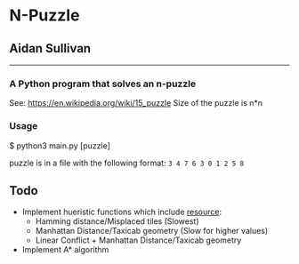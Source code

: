 # N-Puzzle
## Aidan Sullivan
________________________

### A Python program that solves an n-puzzle
See: https://en.wikipedia.org/wiki/15_puzzle
Size of the puzzle is n*n

### Usage
$ python3 main.py [puzzle]

puzzle is in a file with the following format:
`3
4 7 6
3 0 1
2 5 8
`

## Todo
- Implement hueristic functions which include [resource](https://algorithmsinsight.wordpress.com/graph-theory-2/a-star-in-general/implementing-a-star-to-solve-n-puzzle/):
    - Hamming distance/Misplaced tiles (Slowest)
    - Manhattan Distance/Taxicab geometry (Slow for higher values)
    - Linear Conflict + Manhattan Distance/Taxicab geometry
- Implement A* algorithm